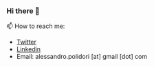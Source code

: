 ### Hi there 👋

📫 How to reach me:

- [Twitter](https://twitter.com/ale_polidori)
- [Linkedin](https://www.linkedin.com/in/alessandropolidori/)
- Email: alessandro.polidori [at] gmail [dot] com


<!--
**alepolidori/alepolidori** is a ✨ _special_ ✨ repository because its `README.md` (this file) appears on your GitHub profile.

Here are some ideas to get you started:

- 🔭 I’m currently working on ...
- 🌱 I’m currently learning ...
- 👯 I’m looking to collaborate on ...
- 🤔 I’m looking for help with ...
- 💬 Ask me about ...
- 📫 How to reach me: ...
- 😄 Pronouns: ...
- ⚡ Fun fact: ...
-->

